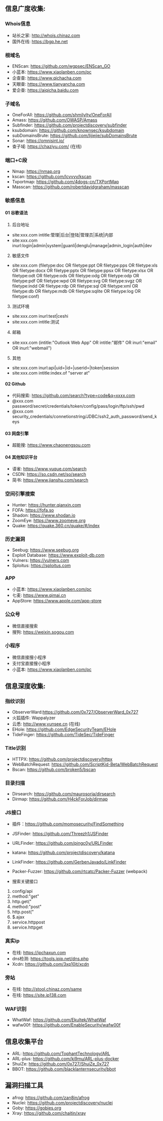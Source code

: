 ## 信息广度收集: 

### Whois信息
+ 站长之家: http://whois.chinaz.com
+ 国外在线: https://bgp.he.net

### 根域名
+ ENScan: https://github.com/wgpsec/ENScan_GO
+ 小蓝本: https://www.xiaolanben.com/pc
+ 企查查: https://www.qichacha.com
+ 天眼查: https://www.tianyancha.com
+ 爱企查: https://aiqicha.baidu.com

### 子域名
+ OneForAll: https://github.com/shmilylty/OneForAll
+ Amass: https://github.com/OWASP/Amass
+ Subfinder: https://github.com/projectdiscovery/subfinder
+ ksubdomain: https://github.com/knownsec/ksubdomain
+ subDomainsBrute: https://github.com/lijiejie/subDomainsBrute
+ Sonar: https://omnisint.io/
+ 查子域: https://chaziyu.com/ (在线)

### 端口+C段
+ Nmap: https://nmap.org
+ kscan: https://github.com/lcvvvv/kscan
+ Txportmap: https://github.com/4dogs-cn/TXPortMap
+ Masscan: https://github.com/robertdavidgraham/masscan

### 敏感信息
#### 01 谷歌语法
1. 后台地址
+ site:xxx.com intitle:管理|后台|登陆|管理员|系统|内部
+ site:xxx.com inurl:login|admin|system|guanli|denglu|manage|admin_login|auth|dev
2. 敏感文件
+ site:xxx.com (filetype:doc OR filetype:ppt OR filetype:pps OR filetype:xls OR filetype:docx OR filetype:pptx OR filetype:ppsx OR filetype:xlsx OR filetype:odt OR filetype:ods OR filetype:odg OR filetype:odp OR filetype:pdf OR filetype:wpd OR filetype:svg OR filetype:svgz OR filetype:indd OR filetype:rdp OR filetype:sql OR filetype:xml OR filetype:db OR filetype:mdb OR filetype:sqlite OR filetype:log OR filetype:conf)
3. 测试环境
+ site:xxx.com inurl:test|ceshi
+ site:xxx.com intitle:测试
4. 邮箱
+ site:xxx.com (intitle:"Outlook Web App" OR intitle:"邮件" OR inurl:"email" OR inurl:"webmail")
5. 其他
+ site:xxx.com inurl:api|uid=|id=|userid=|token|session
+ site:xxx.com intitle:index.of "server at"
#### 02 Github
+ 代码搜索: https://github.com/search?type=code&q=xxxx.com
+ @xxx.com password/secret/credentials/token/config/pass/login/ftp/ssh/pwd
+ @xxx.com security_credentials/connetionstring/JDBC/ssh2_auth_password/send_keys
#### 03 网盘引擎
+ 超能搜: https://www.chaonengsou.com
#### 04 其他知识平台
+ 语雀: https://www.yuque.com/search
+ CSDN: https://so.csdn.net/so/search
+ 简书: https://www.jianshu.com/search

### 空间引擎搜索
+ Hunter: https://hunter.qianxin.com
+ FOFA: https://fofa.so
+ Shadon: https://www.shodan.io
+ ZoomEye: https://www.zoomeye.org
+ Quake: https://quake.360.cn/quake/#/index

### 历史漏洞
+ Seebug: https://www.seebug.org
+ Exploit Database: https://www.exploit-db.com
+ Vulners: https://vulners.com
+ Sploitus: https://sploitus.com

### APP
+ 小蓝本: https://www.xiaolanben.com/pc
+ 七麦: https://www.qimai.cn
+ AppStore: https://www.apple.com/app-store

### 公众号
+ 微信直接搜索
+ 搜狗: https://weixin.sogou.com

### 小程序
+ 微信直接搜小程序
+ 支付宝直接搜小程序
+ 小蓝本: https://www.xiaolanben.com/pc

## 信息深度收集: 
### 指纹识别
+ ObserverWard:https://github.com/0x727/ObserverWard_0x727
+ 火狐插件: Wappalyzer
+ 云悉: http://www.yunsee.cn (在线)
+ EHole: https://github.com/EdgeSecurityTeam/EHole
+ TideFinger: https://github.com/TideSec/TideFinger

### Title识别
+ HTTPX: https://github.com/projectdiscovery/httpx
+ WebBatchRequest: https://github.com/ScriptKid-Beta/WebBatchRequest
+ Bscan: https://github.com/broken5/bscan

### 目录扫描
+ Dirsearch: https://github.com/maurosoria/dirsearch
+ Dirmap: https://github.com/H4ckForJob/dirmap

### JS接口
+ 插件：https://github.com/momosecurity/FindSomething
+ JSFinder: https://github.com/Threezh1/JSFinder
+ URLFinder: https://github.com/pingc0y/URLFinder
+ katana: https://github.com/projectdiscovery/katana
+ LinkFinder: https://github.com/GerbenJavado/LinkFinder
+ Packer-Fuzzer: https://github.com/rtcatc/Packer-Fuzzer (webpack)

+ 搜索关键接口
1. config/api
2. method:"get"
3. http.get("
4. method:"post"
5. http.post("
6. $.ajax
7. service.httppost
8. service.httpget

### 真实ip
+ 在线: https://ipchaxun.com
+ dns检测: https://tools.ipip.net/dns.php
+ Xcdn: https://github.com/3xp10it/xcdn

### 旁站
+ 在线: http://stool.chinaz.com/same
+ 在线: https://site.ip138.com

### WAF识别
+ WhatWaf: https://github.com/Ekultek/WhatWaf
+ wafw00f: https://github.com/EnableSecurity/wafw00f

## 信息收集平台
+ ARL: https://github.com/TophantTechnology/ARL
+ ARL-plus: https://github.com/ki9mu/ARL-plus-docker
+ ShuiZe: https://github.com/0x727/ShuiZe_0x727
+ BBOT: https://github.com/blacklanternsecurity/bbot

## 漏洞扫描工具
+ afrog: https://github.com/zan8in/afrog
+ Nuclei: https://github.com/projectdiscovery/nuclei
+ Goby: https://gobies.org
+ Xray: https://github.com/chaitin/xray

